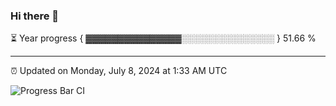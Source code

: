 ### Hi there 👋

⏳ Year progress { ▓▓▓▓▓▓▓▓▓▓▓▓▓▓▓░░░░░░░░░░░░░░░ } 51.66 %

---

⏰ Updated on Monday, July 8, 2024 at 1:33 AM UTC

![Progress Bar CI](https://github.com/arthurbuhl/arthurbuhl/workflows/Progress%20Bar%20CI/badge.svg)
